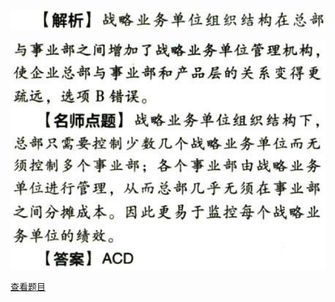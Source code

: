 ![](ae0d6d1d0c405886048e7eef75b00aaf.png)

![](902d3c2ee4bff1c882d12f0f56aa8a0c.png)

[查看题目](../战略实施.本章真题.md#11-题目)

